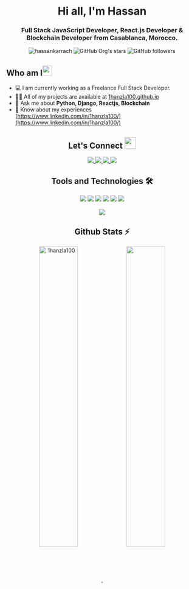 <h1 align="center">Hi all, I'm Hassan</h1>

<h3 align="center">Full Stack JavaScript Developer, React.js Developer & Blockchain Developer from Casablanca, Morocco.</h3>

<div align="center">
      <img src="https://komarev.com/ghpvc/?username=hassankarrach&label=Profile%20views&color=0e75b6&style=flat" alt="hassankarrach" />
      <img alt="GitHub Org's stars" src="https://img.shields.io/github/stars/hassankarrach?style=social"> 
      <img alt="GitHub followers" src="https://img.shields.io/github/followers/hassankarrach?style=social">
</div>

<h2 align="left">Who am I<img src="https://media.giphy.com/media/pDh3IDoUswmZrqdRip/giphy.gif" height="27px" width="25px"></h2>

- 💻 I am currently working as a Freelance Full Stack Developer.
- 👨‍💻 All of my projects are available at [1hanzla100.github.io](https://1hanzla100.github.io/)
- 💬 Ask me about **Python, Django, Reactjs, Blockchain**
- 📄 Know about my experiences [https://www.linkedin.com/in/1hanzla100/](https://www.linkedin.com/in/1hanzla100/)

<h2 align="center"> Let's Connect <img src="https://media.giphy.com/media/jOz35yxbuhvVQDKrce/giphy.gif" height="30px" width="30px"></h2>

<div align="center">
      <a href="https://www.linkedin.com/in/1hanzla100/">
        <img src="https://img.shields.io/badge/LinkedIn-0077B5?style=for-the-badge&logo=linkedin&logoColor=white">
      </a>
      <a href="https://github.com/1hanzla100/">
        <img src="https://img.shields.io/badge/GitHub-100000?style=for-the-badge&logo=github&logoColor=white">
      </a>
      <a href="mailto:hanzla.tauqeer123@gmail.com">
        <img src="https://img.shields.io/badge/Gmail-D14836?style=for-the-badge&logo=gmail&logoColor=white">
      </a>
      <a href="https://www.instagram.com/1hanzla100/">
        <img src="https://img.shields.io/badge/Instagram-E4405F?style=for-the-badge&logo=instagram&logoColor=white">
      </a>
</div>

<h2 align="center">Tools and Technologies 🛠</h2>
<div align="center">
  <img src="https://img.shields.io/badge/Django-092E20?style=for-the-badge&logo=django&logoColor=white" />
  <img src="https://img.shields.io/badge/Python-3776AB?style=for-the-badge&logo=python&logoColor=white" />
  <img src="https://img.shields.io/badge/React-20232A?style=for-the-badge&logo=react&logoColor=61DAFB" />
  <img src="https://img.shields.io/badge/TypeScript-007ACC?style=for-the-badge&logo=typescript&logoColor=white" />
  <img src="https://img.shields.io/badge/Amazon_AWS-FF9900?style=for-the-badge&logo=amazonaws&logoColor=white" />
  <img src="https://img.shields.io/badge/Ethereum-3C3C3D?style=for-the-badge&logo=Ethereum&logoColor=white" />
<br>
<br>
  <img align="center" src="https://github-readme-stats.vercel.app/api/top-langs/?username=1hanzla100&theme=dark&layout=compact&langs_count=20&hide_title=true"/>
</div>

<!-- Github Stats Section -->
<h2 align="center">Github Stats ⚡</h2>
<p align=center>
  <div align=center>
    <a href="https://github.com/1hanzla100/github-readme-streak-stats" title="Go to Source">
      <img align="center" width="45%" src="https://github-readme-streak-stats.herokuapp.com/?user=1hanzla100&theme=react&border=61dafb&hide_border=true" alt="1hanzla100" />
    </a>
    <a href="https://github.com/1hanzla100/github-readme-stats" title="Go to Source">
      <img align="center" width="45%" src="https://github-readme-stats.vercel.app/api?username=1hanzla100&show_icons=true&theme=react&border_color=61dafb&hide_border=true" />
    </a>
  </div>
</p>

